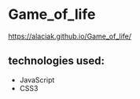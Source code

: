 # Game_of_life

https://alaciak.github.io/Game_of_life/


## technologies used: 
* JavaScript
* CSS3
